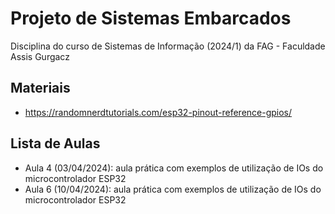 # Projeto de Sistemas Embarcados

Disciplina do curso de Sistemas de Informação (2024/1) da FAG - Faculdade Assis Gurgacz

## Materiais

- https://randomnerdtutorials.com/esp32-pinout-reference-gpios/

## Lista de Aulas

- Aula 4 (03/04/2024): aula prática com exemplos de utilização de IOs do microcontrolador ESP32
- Aula 6 (10/04/2024): aula prática com exemplos de utilização de IOs do microcontrolador ESP32

